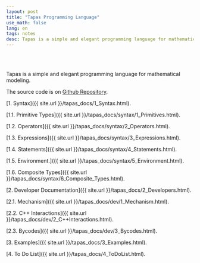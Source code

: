 ```yaml
---
layout: post
title: "Tapas Programming Language"
use_math: false
lang: en
tags: notes
desc: Tapas is a simple and elegant programming language for mathematical modeling. 
---
```


<br><br>

Tapas is a simple and elegant programming language for mathematical modeling. 

The source code is on [Github Repository](https://github.com/zhuanglinsheng/tapas). 

[1. Syntax]({{ site.url }}/tapas_docs/1_Syntax.html). 

&#9;[1.1. Primitive Types]({{ site.url }}/tapas_docs/syntax/1_Primitives.html). 

&#9;[1.2. Operators]({{ site.url }}/tapas_docs/syntax/2_Operators.html). 

&#9;[1.3. Expressions]({{ site.url }}/tapas_docs/syntax/3_Expressions.html). 

&#9;[1.4. Statements]({{ site.url }}/tapas_docs/syntax/4_Statements.html). 

&#9;[1.5. Environment.]({{ site.url }}/tapas_docs/syntax/5_Environment.html). 

&#9;[1.6. Composite Types]({{ site.url }}/tapas_docs/syntax/6_Composite_Types.html). 

[2. Developer Documentation]({{ site.url }}/tapas_docs/2_Developers.html). 

&#9;[2.1. Mechanism]({{ site.url }}/tapas_docs/dev/1_Mechanism.html). 

&#9;[2.2. C++ Interactions]({{ site.url }}/tapas_docs/dev/2_C++Interactions.html). 

&#9;[2.3. Bycodes]({{ site.url }}/tapas_docs/dev/3_Bycodes.html). 

[3. Examples]({{ site.url }}/tapas_docs/3_Examples.html).

[4. To Do List]({{ site.url }}/tapas_docs/4_ToDoList.html).

